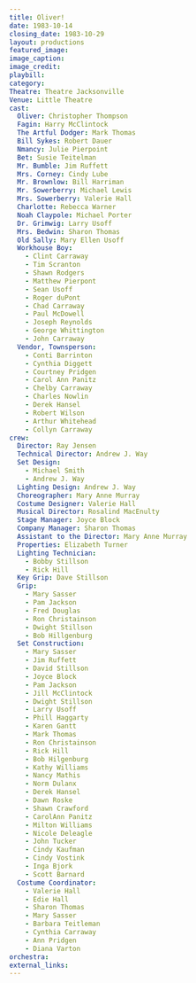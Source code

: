 ```yaml
---
title: Oliver!
date: 1983-10-14
closing_date: 1983-10-29
layout: productions
featured_image: 
image_caption:
image_credit:
playbill: 
category: 
Theatre: Theatre Jacksonville
Venue: Little Theatre
cast:
  Oliver: Christopher Thompson
  Fagin: Harry McClintock
  The Artful Dodger: Mark Thomas
  Bill Sykes: Robert Dauer
  Nmancy: Julie Pierpoint
  Bet: Susie Teitelman
  Mr. Bumble: Jim Ruffett
  Mrs. Corney: Cindy Lube
  Mr. Brownlow: Bill Harriman
  Mr. Sowerberry: Michael Lewis
  Mrs. Sowerberry: Valerie Hall
  Charlotte: Rebecca Warner
  Noah Claypole: Michael Porter
  Dr. Grimwig: Larry Usoff
  Mrs. Bedwin: Sharon Thomas
  Old Sally: Mary Ellen Usoff 
  Workhouse Boy:
    - Clint Carraway
    - Tim Scranton
    - Shawn Rodgers
    - Matthew Pierpont
    - Sean Usoff
    - Roger duPont
    - Chad Carraway
    - Paul McDowell
    - Joseph Reynolds
    - George Whittington
    - John Carraway
  Vendor, Townsperson:
    - Conti Barrinton
    - Cynthia Diggett
    - Courtney Pridgen
    - Carol Ann Panitz
    - Chelby Carraway
    - Charles Nowlin
    - Derek Hansel
    - Robert Wilson
    - Arthur Whitehead
    - Collyn Carraway
crew:
  Director: Ray Jensen
  Technical Director: Andrew J. Way
  Set Design:
    - Michael Smith
    - Andrew J. Way
  Lighting Design: Andrew J. Way
  Choreographer: Mary Anne Murray
  Costume Designer: Valerie Hall
  Musical Director: Rosalind MacEnulty
  Stage Manager: Joyce Block
  Company Manager: Sharon Thomas
  Assistant to the Director: Mary Anne Murray
  Properties: Elizabeth Turner
  Lighting Technician:
    - Bobby Stillson
    - Rick Hill
  Key Grip: Dave Stillson
  Grip:
    - Mary Sasser
    - Pam Jackson
    - Fred Douglas
    - Ron Christainson
    - Dwight Stillson 
    - Bob Hillgenburg
  Set Construction:
    - Mary Sasser
    - Jim Ruffett
    - David Stillson
    - Joyce Block
    - Pam Jackson
    - Jill McClintock
    - Dwight Stillson 
    - Larry Usoff
    - Phill Haggarty
    - Karen Gantt
    - Mark Thomas
    - Ron Christainson
    - Rick Hill
    - Bob Hilgenburg
    - Kathy Williams
    - Nancy Mathis
    - Norm Dulanx
    - Derek Hansel
    - Dawn Roske
    - Shawn Crawford
    - CarolAnn Panitz
    - Milton Williams
    - Nicole Deleagle
    - John Tucker
    - Cindy Kaufman
    - Cindy Vostink
    - Inga Bjork
    - Scott Barnard
  Costume Coordinator:
    - Valerie Hall
    - Edie Hall
    - Sharon Thomas
    - Mary Sasser
    - Barbara Teitleman
    - Cynthia Carraway
    - Ann Pridgen
    - Diana Varton
orchestra:
external_links:
---
```


